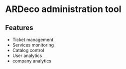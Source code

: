 # ARDeco administration tool



## Features

- Ticket management
- Services monitoring
- Catalog control
- User analytics
- company analytics
